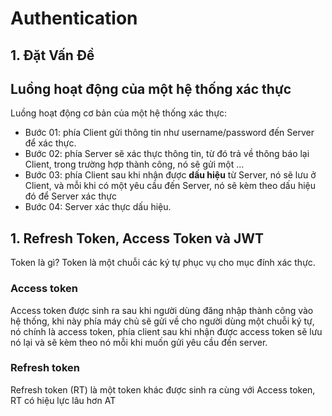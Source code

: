 # Authentication

## 1. Đặt Vấn Đề



## Luồng hoạt động của một hệ thống xác thực
Luồng hoạt động cơ bản của một hệ thống xác thực:
- Bước 01: phía Client gửi thông tin như username/password đến Server để xác thực.
- Bước 02: phía Server sẽ xác thực thông tin, từ đó trả về thông báo lại Client, trong trường hợp thành công, nó sẽ gửi một ...
- Bước 03: phía Client sau khi nhận được **dấu hiệu** từ Server, nó sẽ lưu ở Client, và mỗi khi có một yêu cầu đến Server, nó sẽ kèm theo dấu hiệu đó để Server xác thực
- Bước 04: Server xác thực dấu hiệu.




## 1. Refresh Token, Access Token và JWT


Token là gì? Token là một chuỗi các ký tự phục vụ cho mục đính xác thực.

### Access token
Access token được sinh ra sau khi người dùng đăng nhập thành công vào hệ thống, khi này phía máy chủ sẽ gửi về cho người dùng một chuỗi ký tự, nó chính là access token, phía client sau khi nhận được access token sẽ lưu nó lại và sẽ kèm theo nó mỗi khi muốn gửi yêu cầu đến server.



### Refresh token
Refresh token (RT) là một token khác được sinh ra cùng với Access token, RT có hiệu lực lâu hơn AT 

